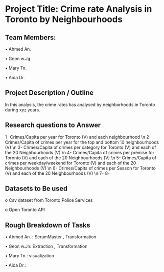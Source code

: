 
# Project Title: Crime rate Analysis in Toronto by Neighbourhoods 

## Team Members:

•	Ahmed An.

•	Geon w.Jg

•	Mary Tn.

•	Aida Dr.

##	Project Description / Outline

In this analysis, the crime rates has analysed by neighborhoods in Toronto during xyz years. 

## Research questions to Answer

1- Crimes/Capita per year for Toronto (V) and each neighbourhood \n
2- Crimes/Capita of crimes per year for the top and bottom 10 neighbourhoods (V) \n
3- Crimes/Capita of crimes per category for Toronto (V) and each of the 20 Neighbourhoods (V) \n
4- Crimes/Capita of crimes per premise for Toronto (V) and each of the 20 Neighbourhoods (V) \n
5- Crimes/Capita of crimes per weekday/weekend for Toronto (V) and each of the 20 Neighbourhoods (V) \n
6- Crimes/Capita of crimes per Season for Toronto (V) and each of the 20 Neighbourhoods (V) \n
7- 
8-


##	Datasets to Be used

o	Csv dataset from Toronto Police Services

o	Open Toronto API

## Rough Breakdown of Tasks

•	Ahmed An. : ScrumMaster , Transformation

•	Geon w.Jn: Extraction , Transformation

•	Mary Tn.: visualization

•	Aida Dr.:


